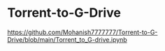 # Torrent-to-G-Drive

https://github.com/Mohanish7777777/Torrent-to-G-Drive/blob/main/Torrent_to_G-drive.ipynb
